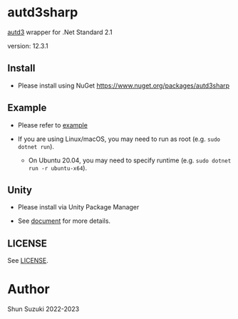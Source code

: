 # autd3sharp

[autd3](https://github.com/shinolab/autd3) wrapper for .Net Standard 2.1

version: 12.3.1

## Install

* Please install using NuGet
    https://www.nuget.org/packages/autd3sharp

## Example

* Please refer to [example](./example)

* If you are using Linux/macOS, you may need to run as root (e.g. `sudo dotnet run`).
    * On Ubuntu 20.04, you may need to specify runtime (e.g. `sudo dotnet run -r ubuntu-x64`).

## Unity

* Please install via Unity Package Manager
 - See [document](https://shinolab.github.io/autd3/book/en/FFI/unity.html) for more details.

## LICENSE

See [LICENSE](../LICENSE).

# Author

Shun Suzuki 2022-2023
